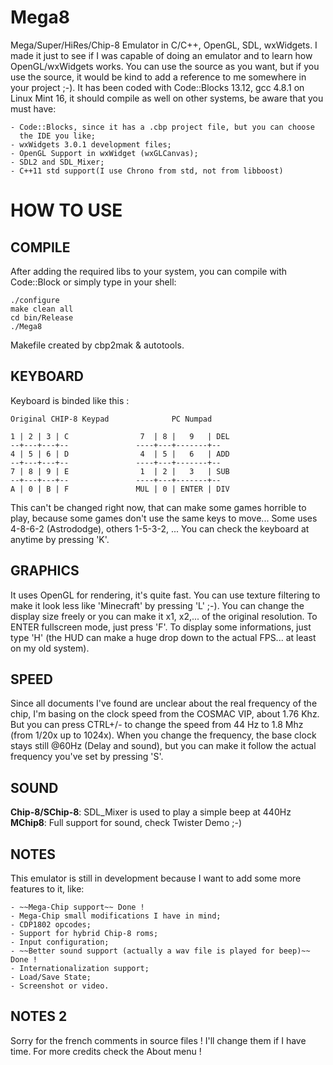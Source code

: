 Mega8
=====

Mega/Super/HiRes/Chip-8 Emulator in C/C++, OpenGL, SDL, wxWidgets.
I made it just to see if I was capable of doing an emulator and to learn how
OpenGL/wxWidgets works. You can use the source as you want, but if you use the source,
it would be kind to add a reference to me somewhere in your project ;-). It has been coded
with Code::Blocks 13.12, gcc 4.8.1 on Linux Mint 16, it should compile as well
on other systems, be aware that you must have:

    - Code::Blocks, since it has a .cbp project file, but you can choose
      the IDE you like;
    - wxWidgets 3.0.1 development files;
    - OpenGL Support in wxWidget (wxGLCanvas);
    - SDL2 and SDL_Mixer;
    - C++11 std support(I use Chrono from std, not from libboost)

HOW TO USE
==========

## COMPILE

After adding the required libs to your system, you can compile with Code::Block or simply
type in your shell:

```
./configure
make clean all
cd bin/Release
./Mega8
```

Makefile created by cbp2mak & autotools.

## KEYBOARD

Keyboard is binded like this :

    Original CHIP-8 Keypad              PC Numpad

    1 | 2 | 3 | C                7  | 8 |   9   | DEL
    --+---+---+--               ----+---+-------+--
    4 | 5 | 6 | D                4  | 5 |   6   | ADD
    --+---+---+--               ----+---+-------+--
    7 | 8 | 9 | E                1  | 2 |   3   | SUB
    --+---+---+--               ----+---+-------+--
    A | 0 | B | F               MUL | 0 | ENTER | DIV

This can't be changed right now, that can make
some games horrible to play, because some games don't use the same
keys to move... Some uses 4-8-6-2 (Astrododge), others 1-5-3-2, ...
You can check the keyboard at anytime by pressing 'K'.

## GRAPHICS

It uses OpenGL for rendering, it's quite fast. You can use texture filtering
to make it look less like 'Minecraft' by pressing 'L' ;-).
You can change the display size freely or you can make it x1, x2,... of the
original resolution.
To ENTER fullscreen mode, just press 'F'.
To display some informations, just type 'H' (the HUD can make a huge drop down
to the actual FPS... at least on my old system).

## SPEED

Since all documents I've found are unclear about the real frequency of the chip,
I'm basing on the clock speed from the COSMAC VIP, about 1.76 Khz.
But you can press CTRL+/- to change the speed from 44 Hz to 1.8 Mhz (from 1/20x up to 1024x).
When you change the frequency, the base clock stays still @60Hz (Delay and sound),
but you can make it follow the actual frequency you've set by pressing 'S'.

## SOUND

**Chip-8/SChip-8**: SDL_Mixer is used to play a simple beep at 440Hz
**MChip8**: Full support for sound, check Twister Demo ;-)

## NOTES

This emulator is still in development because I want to add some
more features to it, like:

    - ~~Mega-Chip support~~ Done !
    - Mega-Chip small modifications I have in mind;
    - CDP1802 opcodes;
    - Support for hybrid Chip-8 roms;
    - Input configuration;
    - ~~Better sound support (actually a wav file is played for beep)~~ Done !
    - Internationalization support;
    - Load/Save State;
    - Screenshot or video.

## NOTES 2

Sorry for the french comments in source files ! I'll change them if I have time.
For more credits check the About menu !
